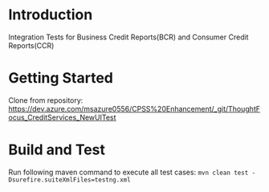 # Introduction 
Integration Tests for Business Credit Reports(BCR) and Consumer Credit Reports(CCR)

# Getting Started
Clone from repository: https://dev.azure.com/msazure0556/CPSS%20Enhancement/_git/ThoughtFocus_CreditServices_NewUITest

# Build and Test
Run following maven command to execute all test cases:
`mvn clean test -Dsurefire.suiteXmlFiles=testng.xml`
